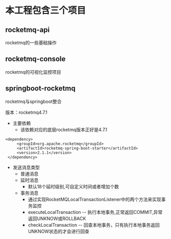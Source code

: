 # 本工程包含三个项目
## rocketmq-api
rocketmq的一些基础操作

## rocketmq-console 
rocketmq的可视化监控项目

## springboot-rocketmq
rocketmq与springboot整合

版本：rocketmq4.7.1

- 主要依赖
  - 该依赖对应的底层rocketmq版本正好是4.7.1
``` 
<dependency>
     <groupId>org.apache.rocketmq</groupId>
     <artifactId>rocketmq-spring-boot-starter</artifactId>
     <version>2.1.1</version>
 </dependency>
```
- 发送消息类型
  - 普通消息
  - 延时消息
    - 默认18个延时级别,可自定义时间或者增加个数
  - 事务消息
    - 通过实现RocketMQLocalTransactionListener中的两个方法来实现事务监控
    - executeLocalTransaction -- 执行本地事务,正常返回COMMIT,异常返回UNKNOW或ROLLBACK
    - checkLocalTransaction   -- 回查本地事务，只有执行本地事务返回UNKNOW状态的才会进行回查
